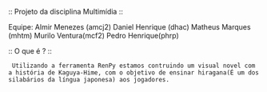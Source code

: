 :: Projeto da disciplina Multimídia ::
 
 Equipe: Almir Menezes (amcj2)
         Daniel Henrique (dhac)
         Matheus Marques (mhtm)
         Murilo Ventura(mcf2)
         Pedro Henrique(phrp)

:: O que é ? ::

     Utilizando a ferramenta RenPy estamos contruindo um visual novel com a história de Kaguya-Hime, com o objetivo de ensinar hiragana(É um dos silabários da língua japonesa) aos jogadores.